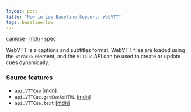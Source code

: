 ```yaml
---
layout: post
title: "New in Low Baseline Support: WebVTT"
tags: baseline-low
---
```


[caniuse](https://caniuse.com/?search=webvtt) · [mdn](https://developer.mozilla.org/en-US/search?q=WebVTT) · [spec](https://w3c.github.io/webvtt/)

WebVTT is a captions and subtitles format. WebVTT files are loaded using the `<track>` element, and the `VTTCue` API can be used to create or update cues dynamically.

### Source features

- ``api.VTTCue`` [[mdn]](https://developer.mozilla.org/en-US/search?q=api.VTTCue)
- ``api.VTTCue.getCueAsHTML`` [[mdn]](https://developer.mozilla.org/en-US/search?q=api.VTTCue.getCueAsHTML)
- ``api.VTTCue.text`` [[mdn]](https://developer.mozilla.org/en-US/search?q=api.VTTCue.text)
